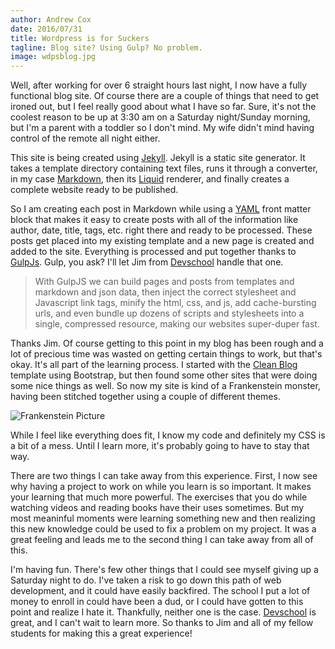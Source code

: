 ```yaml
---
author: Andrew Cox
date: 2016/07/31
title: Wordpress is for Suckers 
tagline: Blog site? Using Gulp? No problem.
image: wdpsblog.jpg 
---
```


Well, after working for over 6 straight hours last night, I now have a fully functional blog site. Of course there are a couple of things that need to get ironed out, but I feel really good about what I have so far. Sure, it's not the coolest reason to be up at 3:30 am on a Saturday night/Sunday morning, but I'm a parent with a toddler so I don't mind. My wife didn't mind having control of the remote all night either.

<!--more-->

This site is being created using [Jekyll](https://jekyllrb.com). Jekyll is a static site generator. It takes a template directory containing text files, runs it through a converter, in my case [Markdown](https://daringfireball.net/projects/markdown), then its [Liquid](https://github.com/Shopify/liquid/wiki) renderer, and finally creates a complete website ready to be published.

So I am creating each post in Markdown while using a [YAML](http://yaml.org) front matter block that makes it easy to create posts with all of the information like author, date, title, tags, etc. right there and ready to be processed. These posts get placed into my existing template and a new page is created and added to the site. Everything is processed and put together thanks to [GulpJs](http://gulpjs.com). Gulp, you ask? I'll let Jim from [Devschool](https://devschool.rocks) handle that one.

> With GulpJS we can build pages and posts from templates and markdown and json data, then inject the correct stylesheet and Javascript link tags, minify the html, css, and js, add cache-bursting urls, and even bundle up dozens of scripts and stylesheets into a single, compressed resource, making our websites super-duper fast.

Thanks Jim. Of course getting to this point in my blog has been rough and a lot of precious time was wasted on getting certain things to work, but that's okay. It's all part of the learning process. I started with the [Clean Blog](https://startbootstrap.com/template-overviews/clean-blog/) template using Bootstrap, but then found some other sites that were doing some nice things as well. So now my site is kind of a Frankenstein monster, having been stitched together using a couple of different themes. 

![Frankenstein Picture](../../img/frank.png)

While I feel like everything does fit, I know my code and definitely my CSS is a bit of a mess. Until I learn more, it's probably going to have to stay that way. 

There are two things I can take away from this experience. First, I now see why having a project to work on while you learn is so important. It makes your learning that much more powerful. The exercises that you do while watching videos and reading books have their uses sometimes. But my most meaninful moments were learning something new and then realizing this new knowledge could be used to fix a problem on my project. It was a great feeling and leads me to the second thing I can take away from all of this.

I'm having fun. There's few other things that I could see myself giving up a Saturday night to do. I've taken a risk to go down this path of web development, and it could have easily backfired. The school I put a lot of money to enroll in could have been a dud, or I could have gotten to this point and realize I hate it. Thankfully, neither one is the case. [Devschool](https://devschool.rocks) is great, and I can't wait to learn more. So thanks to Jim and all of my fellow students for making this a great experience!